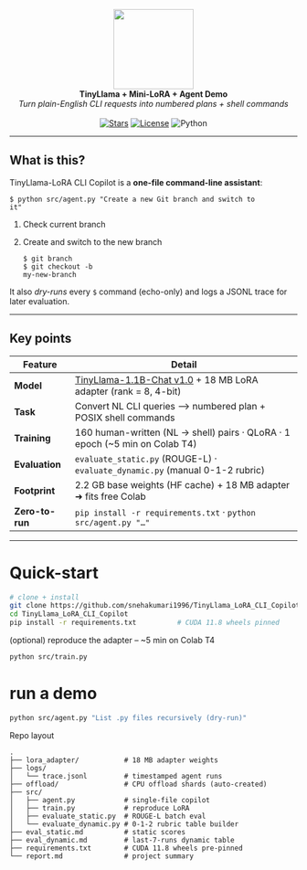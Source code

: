 <!-- ──────────────────────────────────────────────────────────────────────────────
TinyLlama-LoRA CLI Copilot · README
A drop-in, copy-paste-ready README.md
────────────────────────────────────────────────────────────────────────────── -->

<p align="center">
  <img src="https://huggingface.co/datasets/huggingface/brand-assets/resolve/main/hf-logo-with-title.svg" width="140">
  <br>
  <strong>TinyLlama + Mini-LoRA + Agent Demo</strong><br>
  <em>Turn plain-English CLI requests into numbered plans&nbsp;+ shell commands</em>
  <br><br>
  <a href="https://github.com/snehakumari1996/TinyLlama_LoRA_CLI_Copilot/stargazers"><img alt="Stars" src="https://img.shields.io/github/stars/snehakumari1996/TinyLlama_LoRA_CLI_Copilot"></a>
  <a href="https://github.com/snehakumari1996/TinyLlama_LoRA_CLI_Copilot/blob/main/LICENSE"><img alt="License" src="https://img.shields.io/github/license/snehakumari1996/TinyLlama_LoRA_CLI_Copilot"></a>
  <img alt="Python" src="https://img.shields.io/badge/python-3.10+-blue">
</p>

---

##  What is this?

TinyLlama-LoRA CLI Copilot is a **one-file command-line assistant**:

<code>$ python src/agent.py "Create a new Git branch and switch to it"   </code>
1. Check current branch
2. Create and switch to the new branch

   <code>$ git branch</code><br>
   <code>$ git checkout -b my-new-branch</code>


It also *dry-runs* every `$` command (echo-only) and logs a JSONL trace for later
evaluation.

---

##   Key points

| Feature | Detail |
|---------|--------|
| **Model** | [TinyLlama-1.1B-Chat v1.0](https://huggingface.co/TinyLlama) + 18 MB LoRA adapter (rank = 8, 4-bit) |
| **Task** | Convert NL CLI queries ⟶ numbered plan + POSIX shell commands |
| **Training** | 160 human-written (NL → shell) pairs · QLoRA · 1 epoch (~5 min on Colab T4) |
| **Evaluation** | `evaluate_static.py` (ROUGE-L) · `evaluate_dynamic.py` (manual 0-1-2 rubric) |
| **Footprint** | 2.2 GB base weights (HF cache) + 18 MB adapter ➜ fits free Colab |
| **Zero-to-run** | `pip install -r requirements.txt` · `python src/agent.py "…"` |

---
# Quick-start
```bash
# clone + install
git clone https://github.com/snehakumari1996/TinyLlama_LoRA_CLI_Copilot.git
cd TinyLlama_LoRA_CLI_Copilot
pip install -r requirements.txt          # CUDA 11.8 wheels pinned
```
(optional) reproduce the adapter – ~5 min on Colab T4
```bash
python src/train.py
```
# run a demo
```bash
python src/agent.py "List .py files recursively (dry-run)"
```



Repo layout
```
.
├── lora_adapter/           # 18 MB adapter weights
├── logs/
│   └── trace.jsonl         # timestamped agent runs
├── offload/                # CPU offload shards (auto-created)
├── src/
│   ├── agent.py            # single-file copilot
│   ├── train.py            # reproduce LoRA
│   ├── evaluate_static.py  # ROUGE-L batch eval
│   └── evaluate_dynamic.py # 0-1-2 rubric table builder
├── eval_static.md          # static scores
├── eval_dynamic.md         # last-7-runs dynamic table
├── requirements.txt        # CUDA 11.8 wheels pre-pinned
└── report.md               # project summary
```




